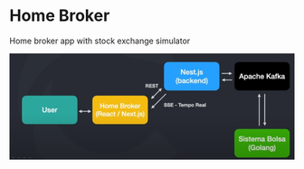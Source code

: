 # Home Broker


Home broker app with stock exchange simulator

![Alt text](/assets/home_brocker_structure.png)